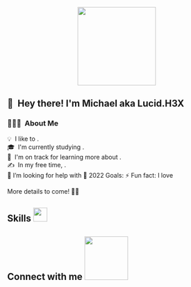 <p align="center">
  <img height="180em" src="https://media0.giphy.com/media/UcxGOKqvVu4ns8tUs5/giphy.gif?cid=790b7611700b6ee79fcafc3c7334143378d187fc556cebc9&rid=giphy.gif&ct=s">
</p>

 ## 👋 &nbsp;Hey there! I'm Michael aka Lucid.H3X 

### 👨🏻‍💻 &nbsp;About Me

💡 &nbsp;I like to .\
🎓 &nbsp;I'm currently studying .\
🌱 &nbsp;I'm on track for learning more about .\
✍️ &nbsp;In my free time, .\
🤔 I’m looking for help with
🥅 2022 Goals: 
⚡ Fun fact: I love 

More details to come! 🧟‍♂️

<h2> Skills <img src = "https://media2.giphy.com/media/QssGEmpkyEOhBCb7e1/giphy.gif?cid=ecf05e47a0n3gi1bfqntqmob8g9aid1oyj2wr3ds3mg700bl&rid=giphy.gif" width = 32px> </h2>

<h2> Connect with me <img src='https://raw.githubusercontent.com/ShahriarShafin/ShahriarShafin/main/Assets/handshake.gif' width="100px"> </h2>
